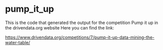 # pump_it_up
This is the code that generated the output for the competition Pump it up in the drivendata.org website
Here you can find the link:

https://www.drivendata.org/competitions/7/pump-it-up-data-mining-the-water-table/
